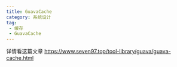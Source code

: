 ```yaml
---
title: GuavaCache
category: 系统设计
tag:
 - 缓存
 - GuavaCache
---
```






详情看这篇文章 https://www.seven97.top/tool-library/guava/guava-cache.html
